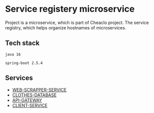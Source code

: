 # Service registery microservice

Project is a microservice, which is part of Cheaclo project. The service registry, which helps organize hostnames of microservices.

## Tech stack

`java 16`

`spring-boot 2.5.4`

## Services

- [WEB-SCRAPPER-SERVICE](https://github.com/cheaclo/web-scrapper)
- [CLOTHES-DATABASE](https://github.com/cheaclo/clothes-database)
- [API-GATEWAY](https://github.com/cheaclo/cloud-gateway)
- [CLIENT-SERVICE](https://github.com/cheaclo/client-front)